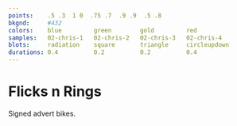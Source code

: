 ```yaml
---
points:    .5 .3  1 0  .75 .7  .9 .9  .5 .8
bkgnd:     #432
colors:    blue         green        gold         red
samples:   02-chris-1   02-chris-2   02-chris-3   02-chris-4
blots:     radiation    square       triangle     circleupdown
durations: 0.4          0.2          0.2          0.4
---
```


Flicks n Rings
==============

Signed advert bikes.